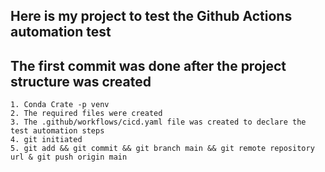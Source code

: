 ## Here is my project to test the Github Actions automation test

## The first commit was done after the project structure was created
    1. Conda Crate -p venv
    2. The required files were created
    3. The .github/workflows/cicd.yaml file was created to declare the test automation steps
    4. git initiated
    5. git add && git commit && git branch main && git remote repository url & git push origin main
    

